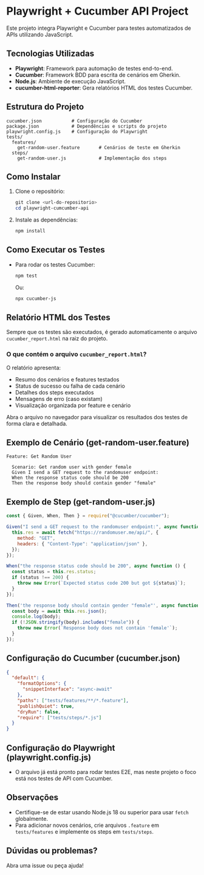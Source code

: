 # Playwright + Cucumber API Project

Este projeto integra Playwright e Cucumber para testes automatizados de APIs utilizando JavaScript.

## Tecnologias Utilizadas
- **Playwright**: Framework para automação de testes end-to-end.
- **Cucumber**: Framework BDD para escrita de cenários em Gherkin.
- **Node.js**: Ambiente de execução JavaScript.
- **cucumber-html-reporter**: Gera relatórios HTML dos testes Cucumber.

## Estrutura do Projeto
```
cucumber.json           # Configuração do Cucumber
package.json            # Dependências e scripts do projeto
playwright.config.js    # Configuração do Playwright
tests/
  features/
    get-random-user.feature       # Cenários de teste em Gherkin
  steps/
    get-random-user.js            # Implementação dos steps
```

## Como Instalar
1. Clone o repositório:
   ```powershell
   git clone <url-do-repositorio>
   cd playwright-cumcumber-api
   ```
2. Instale as dependências:
   ```powershell
   npm install
   ```

## Como Executar os Testes
- Para rodar os testes Cucumber:
  ```powershell
  npm test
  ```
  Ou:
  ```powershell
  npx cucumber-js
  ```

## Relatório HTML dos Testes
Sempre que os testes são executados, é gerado automaticamente o arquivo `cucumber_report.html` na raiz do projeto.

### O que contém o arquivo `cucumber_report.html`?
O relatório apresenta:
- Resumo dos cenários e features testados
- Status de sucesso ou falha de cada cenário
- Detalhes dos steps executados
- Mensagens de erro (caso existam)
- Visualização organizada por feature e cenário

Abra o arquivo no navegador para visualizar os resultados dos testes de forma clara e detalhada.

## Exemplo de Cenário (get-random-user.feature)
```gherkin
Feature: Get Random User

  Scenario: Get random user with gender female
  Given I send a GET request to the randomuser endpoint:
  When the response status code should be 200
  Then the response body should contain gender "female"
```

## Exemplo de Step (get-random-user.js)
```javascript
const { Given, When, Then } = require("@cucumber/cucumber");

Given("I send a GET request to the randomuser endpoint:", async function () {
  this.res = await fetch("https://randomuser.me/api/", {
    method: "GET",
    headers: { "Content-Type": "application/json" },
  });
});

When("the response status code should be 200", async function () {
  const status = this.res.status;
  if (status !== 200) {
    throw new Error(`Expected status code 200 but got ${status}`);
  }
});

Then('the response body should contain gender "female"', async function () {
  const body = await this.res.json();
  console.log(body);
  if (!JSON.stringify(body).includes("female")) {
    throw new Error(`Response body does not contain 'female'`);
  }
});
```

## Configuração do Cucumber (cucumber.json)
```json
{
  "default": {
    "formatOptions": {
      "snippetInterface": "async-await"
    },
    "paths": ["tests/features/**/*.feature"],
    "publishQuiet": true,
    "dryRun": false,
    "require": ["tests/steps/*.js"]
  }
}
```

## Configuração do Playwright (playwright.config.js)
- O arquivo já está pronto para rodar testes E2E, mas neste projeto o foco está nos testes de API com Cucumber.

## Observações
- Certifique-se de estar usando Node.js 18 ou superior para usar `fetch` globalmente.
- Para adicionar novos cenários, crie arquivos `.feature` em `tests/features` e implemente os steps em `tests/steps`.

## Dúvidas ou problemas?
Abra uma issue ou peça ajuda!
